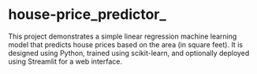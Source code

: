 # house-price_predictor_
This project demonstrates a simple linear regression machine learning model that predicts house prices based on the area (in square feet). It is designed using Python, trained using scikit-learn, and optionally deployed using Streamlit for a web interface.
